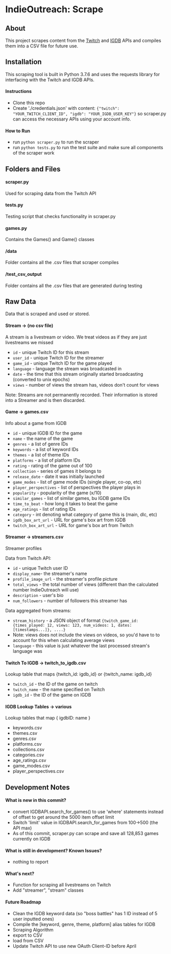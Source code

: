 # IndieOutreach: Scrape

## About
This project scrapes content from the [Twitch](https://dev.twitch.tv/docs/api/reference#get-streams) and [IGDB](https://api-docs.igdb.com/?shell#age-rating) APIs and compiles them into a CSV file for future use.



## Installation
This scraping tool is built in Python 3.7.6 and uses the requests library for interfacing with the Twitch and IGDB APIs.

#### Instructions
 - Clone this repo
 - Create './credentials.json' with content: `{"twitch": "YOUR_TWITCH_CLIENT_ID", "igdb": "YOUR_IGDB_USER_KEY"}` so scraper.py can access the necessary APIs using your account info.

#### How to Run
 - run `python scraper.py` to run the scraper
 - run `python tests.py` to run the test suite and make sure all components of the scraper work


## Folders and Files

#### scraper.py
Used for scraping data from the Twitch API

#### tests.py
Testing script that checks functionality in scraper.py

#### games.py
Contains the Games() and Game() classes

#### /data
Folder contains all the .csv files that scraper compiles

#### /test_csv_output
Folder contains all the .csv files that are generated during testing

## Raw Data
Data that is scraped and used or stored.

#### Stream -> (no csv file)
A stream is a livestream or video.
We treat videos as if they are just livestreams we missed
 - `id` - unique Twitch ID for this stream
 - `user_id` - unique Twitch ID for the streamer  
 - `game_id` - unique Twitch ID for the game played
 - `language` - language the stream was broadcasted in
 - `date` - the time that this stream originally started broadcasting (converted to unix epochs)
 - `views` - number of views the stream has, videos don't count for views


 Note: Streams are not permanently recorded. Their information is stored into a Streamer and is then discarded.


#### Game -> games.csv
Info about a game from IGDB
 - `id` - unique IGDB ID for the game
 - `name` - the name of the game
 - `genres` - a list of genre IDs
 - `keywords` - a list of keyword IDs
 - `themes` - a list of theme IDs
 - `platforms` - a list of platform IDs
 - `rating` - rating of the game out of 100
 - `collection` - series of games it belongs to
 - `release_date` - date it was initially launched
 - `game_modes` - list of game mode IDs (single player, co-op, etc)
 - `player_perspectives` - list of perspectives the player plays in
 - `popularity` - popularity of the game (x/10)
 - `similar_games` - list of similar games, bu IGDB game IDs
 - `time_to_beat` - how long it takes to beat the game
 - `age_ratings` - list of rating IDs
 - `category` - int denoting what category of game this is (main, dlc, etc)
 - `igdb_box_art_url` - URL for game's box art from IGDB
 - `twitch_box_art_url` - URL for game's box art from Twitch

#### Streamer -> streamers.csv
Streamer profiles

Data from Twitch API:
 - `id` - unique Twitch user ID
 - `display_name`- the streamer's name
 - `profile_image_url` - the streamer's profile picture
 - `total_views` - the total number of views (different than the calculated number IndieOutreach will use)
 - `description` - user's bio
 - `num_followers` - number of followers this streamer has

Data aggregated from streams:
 - `stream_history` - a JSON object of format `{twitch_game_id: {times_played: 12, views: 123, num_videos: 1, dates: [timestamps...]}, ....}`
  - Note: views does not include the views on videos, so you'd have to to account for this when calculating average views
 - `language` - this value is just whatever the last processed stream's language was


#### Twitch To IGDB -> twitch_to_igdb.csv
Lookup table that maps {twitch_id: igdb_id} or {twitch_name: igdb_id}
 - `twitch_id` -  the ID of the game on twitch
 - `twitch_name` - the name specified on Twitch
 - `igdb_id` - the ID of the game on IGDB

#### IGDB Lookup Tables -> various
Lookup tables that map { igdbID: name }
 - keywords.csv
 - themes.csv
 - genres.csv
 - platforms.csv
 - collections.csv
 - categories.csv
 - age_ratings.csv
 - game_modes.csv
 - player_perspectives.csv


## Development Notes

#### What is new in this commit?
 - convert IGDBAPI.search_for_games() to use 'where' statements instead of offset to get around the 5000 item offset limit
 - Switch 'limit' value in IGDBAPI.search_for_games from 100->500 (the API max)
 - As of this commit, scraper.py can scrape and save all 128,853 games currently on IGDB 

#### What is still in development? Known Issues?
 - nothing to report

#### What's next?
 - Function for scraping all livestreams on Twitch  
 - Add "streamer", "stream" classes

#### Future Roadmap
 - Clean the IGDB keyword data (so "boss battles" has 1 ID instead of 5 user inputted ones)
 - Compile the [keyword, genre, theme, platform] alias tables for IGDB
 - Scraping Algorithm
 - export to CSV
 - load from CSV
 - Update Twitch API to use new OAuth Client-ID before April
